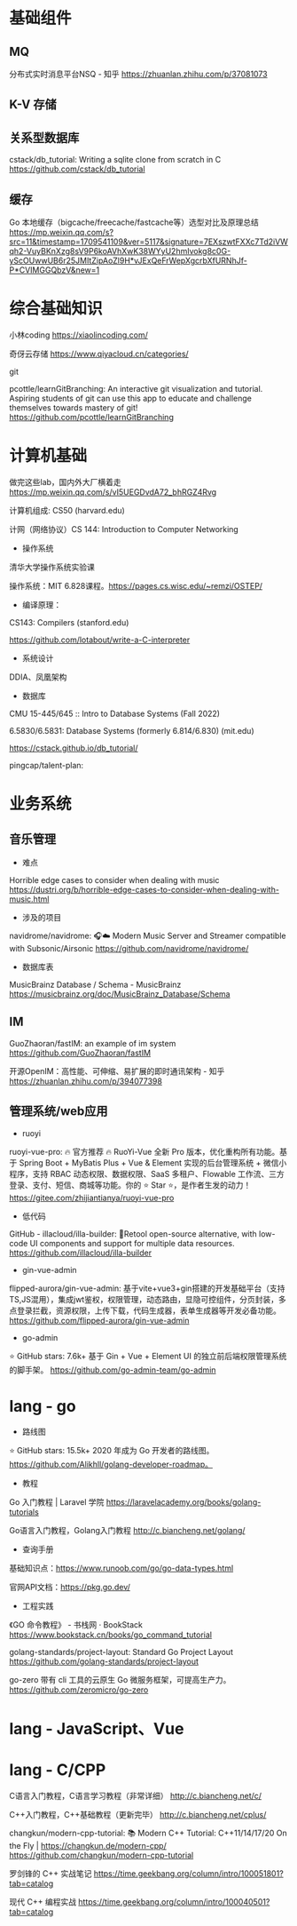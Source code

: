 # 基础组件

## MQ

分布式实时消息平台NSQ - 知乎
https://zhuanlan.zhihu.com/p/37081073

## K-V 存储

## 关系型数据库

cstack/db_tutorial: Writing a sqlite clone from scratch in C
https://github.com/cstack/db_tutorial

## 缓存

Go 本地缓存（bigcache/freecache/fastcache等）选型对比及原理总结
https://mp.weixin.qq.com/s?src=11&timestamp=1709541109&ver=5117&signature=7EXszwtFXXc7Td2iVWqh2-VuyBKnXzg8sV9P6koAVhXwK38WYyU2hmIvokg8c0G-yScOUwwUB6r25JMItZipAoZl9H*vJExQeFrWepXgcrbXfURNhJf-P*CVIMGGQbzV&new=1

# 综合基础知识

小林coding  https://xiaolincoding.com/

奇伢云存储 https://www.qiyacloud.cn/categories/

git

pcottle/learnGitBranching: An interactive git visualization and tutorial. Aspiring students of git can use this app to educate and challenge themselves towards mastery of git!
https://github.com/pcottle/learnGitBranching

# 计算机基础

做完这些lab，国内外大厂横着走
https://mp.weixin.qq.com/s/vI5UEGDvdA72_bhRGZ4Rvg

计算机组成: 
CS50 (harvard.edu)

计网（网络协议）CS 144: 
Introduction to Computer Networking  

- 操作系统

清华大学操作系统实验课

操作系统：MIT 6.828课程。https://pages.cs.wisc.edu/~remzi/OSTEP/

- 编译原理：

CS143: Compilers (stanford.edu)

https://github.com/lotabout/write-a-C-interpreter

- 系统设计

DDIA、凤凰架构

- 数据库

CMU 15-445/645 :: Intro to Database Systems (Fall 2022)

6.5830/6.5831: Database Systems (formerly 6.814/6.830) (mit.edu)

https://cstack.github.io/db_tutorial/

pingcap/talent-plan:

# 业务系统
##  音乐管理

- 难点

Horrible edge cases to consider when dealing with music
https://dustri.org/b/horrible-edge-cases-to-consider-when-dealing-with-music.html

- 涉及的项目

navidrome/navidrome: 🎧☁️ Modern Music Server and Streamer compatible with Subsonic/Airsonic
https://github.com/navidrome/navidrome/

- 数据库表

MusicBrainz Database / Schema - MusicBrainz
https://musicbrainz.org/doc/MusicBrainz_Database/Schema


## IM

GuoZhaoran/fastIM: an example of im system
https://github.com/GuoZhaoran/fastIM

开源OpenIM：高性能、可伸缩、易扩展的即时通讯架构 - 知乎
https://zhuanlan.zhihu.com/p/394077398

## 管理系统/web应用

- ruoyi

ruoyi-vue-pro: 🔥 官方推荐 🔥 RuoYi-Vue 全新 Pro 版本，优化重构所有功能。基于 Spring Boot + MyBatis Plus + Vue & Element 实现的后台管理系统 + 微信小程序，支持 RBAC 动态权限、数据权限、SaaS 多租户、Flowable 工作流、三方登录、支付、短信、商城等功能。你的 ⭐️ Star ⭐️，是作者生发的动力！
https://gitee.com/zhijiantianya/ruoyi-vue-pro

- 低代码

GitHub - illacloud/illa-builder: 🚀Retool open-source alternative, with low-code UI components and support for multiple data resources.
https://github.com/illacloud/illa-builder

- gin-vue-admin

flipped-aurora/gin-vue-admin: 基于vite+vue3+gin搭建的开发基础平台（支持TS,JS混用），集成jwt鉴权，权限管理，动态路由，显隐可控组件，分页封装，多点登录拦截，资源权限，上传下载，代码生成器，表单生成器等开发必备功能。
https://github.com/flipped-aurora/gin-vue-admin

- go-admin

⭐ GitHub stars: 7.6k+
基于 Gin + Vue + Element UI 的独立前后端权限管理系统的脚手架。
https://github.com/go-admin-team/go-admin




# lang - go

- 路线图

⭐ GitHub stars: 15.5k+
2020 年成为 Go 开发者的路线图。
https://github.com/Alikhll/golang-developer-roadmap。

- 教程

Go 入门教程 | Laravel 学院  https://laravelacademy.org/books/golang-tutorials

Go语言入门教程，Golang入门教程  http://c.biancheng.net/golang/

- 查询手册

基础知识点：https://www.runoob.com/go/go-data-types.html

官网API文档：https://pkg.go.dev/

- 工程实践

《GO 命令教程》 - 书栈网 · BookStack  https://www.bookstack.cn/books/go_command_tutorial

golang-standards/project-layout: Standard Go Project Layout  https://github.com/golang-standards/project-layout

go-zero
带有 cli 工具的云原生 Go 微服务框架，可提高生产力。
https://github.com/zeromicro/go-zero

# lang - JavaScript、Vue

# lang - C/CPP

C语言入门教程，C语言学习教程（非常详细）  http://c.biancheng.net/c/

C++入门教程，C++基础教程（更新完毕）  http://c.biancheng.net/cplus/

changkun/modern-cpp-tutorial: 📚 Modern C++ Tutorial: C++11/14/17/20 On the Fly | https://changkun.de/modern-cpp/  https://github.com/changkun/modern-cpp-tutorial

罗剑锋的 C++ 实战笔记  https://time.geekbang.org/column/intro/100051801?tab=catalog

现代 C++ 编程实战  https://time.geekbang.org/column/intro/100040501?tab=catalog
